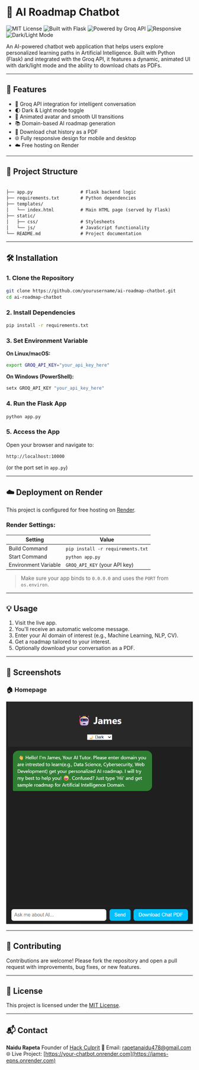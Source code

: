 # 🤖 AI Roadmap Chatbot
![MIT License](https://img.shields.io/badge/license-MIT-blue.svg)
![Built with Flask](https://img.shields.io/badge/Built%20with-Flask-blue)
![Powered by Groq API](https://img.shields.io/badge/Powered%20by-Groq%20API-purple)
![Responsive](https://img.shields.io/badge/Responsive-Design-green)
![Dark/Light Mode](https://img.shields.io/badge/Theme-Dark%20%26%20Light-ff69b4)


An AI-powered chatbot web application that helps users explore personalized learning paths in Artificial Intelligence. Built with Python (Flask) and integrated with the Groq API, it features a dynamic, animated UI with dark/light mode and the ability to download chats as PDFs.

---

## 🚀 Features

- 🔗 Groq API integration for intelligent conversation
- 🌓 Dark & Light mode toggle
- 🎨 Animated avatar and smooth UI transitions
- 📚 Domain-based AI roadmap generation
- 📝 Download chat history as a PDF
- 🌐 Fully responsive design for mobile and desktop
- ☁️ Free hosting on Render

---

## 📁 Project Structure

```

├── app.py                  # Flask backend logic
├── requirements.txt        # Python dependencies
├── templates/
│   └── index.html          # Main HTML page (served by Flask)
├── static/
│   ├── css/                # Stylesheets
│   └── js/                 # JavaScript functionality
└── README.md               # Project documentation

````

---

## 🛠️ Installation

### 1. Clone the Repository
```bash
git clone https://github.com/yourusername/ai-roadmap-chatbot.git
cd ai-roadmap-chatbot
````

### 2. Install Dependencies

```bash
pip install -r requirements.txt
```

### 3. Set Environment Variable

**On Linux/macOS:**

```bash
export GROQ_API_KEY="your_api_key_here"
```

**On Windows (PowerShell):**

```powershell
setx GROQ_API_KEY "your_api_key_here"
```

### 4. Run the Flask App

```bash
python app.py
```

### 5. Access the App

Open your browser and navigate to:

```
http://localhost:10000
```

(or the port set in `app.py`)

---

## ☁️ Deployment on Render

This project is configured for free hosting on [Render](https://render.com).

### Render Settings:

| Setting              | Value                             |
| -------------------- | --------------------------------- |
| Build Command        | `pip install -r requirements.txt` |
| Start Command        | `python app.py`                   |
| Environment Variable | `GROQ_API_KEY` (your API key)     |

> Make sure your app binds to `0.0.0.0` and uses the `PORT` from `os.environ`.

---

## 💡 Usage

1. Visit the live app.
2. You'll receive an automatic welcome message.
3. Enter your AI domain of interest (e.g., Machine Learning, NLP, CV).
4. Get a roadmap tailored to your interest.
5. Optionally download your conversation as a PDF.

---

## 📸 Screenshots

### 🏠 Homepage
![Homepage](screenshots/interface.png)

---

## 🤝 Contributing

Contributions are welcome!
Please fork the repository and open a pull request with improvements, bug fixes, or new features.

---

## 📄 License

This project is licensed under the [MIT License](LICENSE).

---

## 📬 Contact

**Naidu Rapeta**
Founder of [Hack Culprit](https://hackculprit.live)
📧 Email: [rapetanaidu478@gmail.com](mailto:rapetanaidu478@gmail.com)
🌐 Live Project: [https://your-chatbot.onrender.com](https://james-epns.onrender.com)
